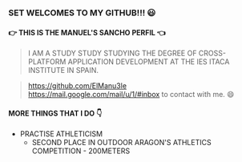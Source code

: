### SET WELCOMES TO MY GITHUB!!! :smiley:

#### :point_right: THIS IS THE MANUEL'S SANCHO PERFIL :point_left:
> I AM A STUDY STUDY STUDYING THE DEGREE OF CROSS-PLATFORM APPLICATION DEVELOPMENT AT THE IES ITACA INSTITUTE IN SPAIN.


> https://github.com/ElManu3le  
> https://mail.google.com/mail/u/1/#inbox to contact with me. :smile:

#### MORE THINGS THAT I DO :point_down:

* PRACTISE ATHLETICISM
    * SECOND PLACE IN OUTDOOR ARAGON'S ATHLETICS COMPETITION - 200METERS




<!--
**ElManu3le/ElManu3le** is a ✨ _special_ ✨ repository because its `README.md` (this file) appears on your GitHub profile.

Here are some ideas to get you started:

- 🔭 I’m currently working on ...
- 🌱 I’m currently learning ...
- 👯 I’m looking to collaborate on ...
- 🤔 I’m looking for help with ...
- 💬 Ask me about ...
- 📫 How to reach me: ...
- 😄 Pronouns: ...
- ⚡ Fun fact: ...
-->
